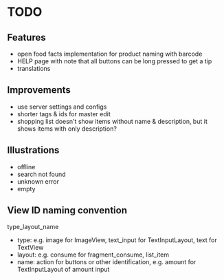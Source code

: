 # TODO

## Features
- open food facts implementation for product naming with barcode
- HELP page with note that all buttons can be long pressed to get a tip
- translations

## Improvements
- use server settings and configs
- shorter tags & ids for master edit
- shopping list doesn't show items without name & description, but it shows items with only description?

## Illustrations
- offline
- search not found
- unknown error
- empty

## View ID naming convention
type_layout_name
- type: e.g. image for ImageView, text_input for TextInputLayout, text for TextView
- layout: e.g. consume for fragment_consume, list_item
- name: action for buttons or other identification, e.g. amount for TextInputLayout of amount input